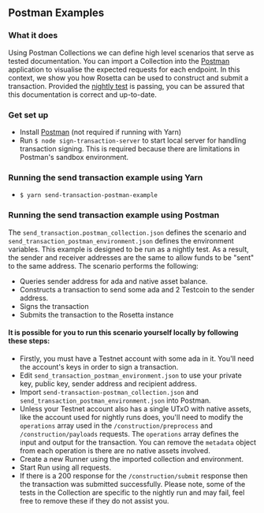 ## Postman Examples

### What it does
Using Postman Collections we can define high level scenarios that serve as tested documentation. You can import a Collection into the [Postman](https://www.postman.com/downloads) application to visualise the expected requests for each endpoint. In this context, we show you how Rosetta can be used to construct and submit a transaction. Provided the [nightly test](https://github.com/input-output-hk/cardano-rosetta/actions/workflows/postman_send_transaction_example.yml) is passing, you can be assured that this documentation is correct and up-to-date.

### Get set up
- Install [Postman](https://www.postman.com/downloads) (not required if running with Yarn)
- Run `$ node sign-transaction-server` to start local server for handling transaction signing. This is required because there are limitations in Postman's sandbox environment.

### Running the send transaction example using Yarn
- `$ yarn send-transaction-postman-example`

### Running the send transaction example using Postman
The `send_transaction.postman_collection.json` defines the scenario and `send_transaction_postman_environment.json` defines the environment variables. This example is designed to be run as a nightly test. As a result, the sender and receiver addresses are the same to allow funds to be "sent" to the same address. The scenario performs the following:
- Queries sender address for ada and native asset balance.
- Constructs a transaction to send some ada and 2 Testcoin to the sender address.
- Signs the transaction
- Submits the transaction to the Rosetta instance

#### It is possible for you to run this scenario yourself locally by following these steps:
- Firstly, you must have a Testnet account with some ada in it. You'll need the account's keys in order to sign a transaction.
- Edit `send_transaction_postman_environment.json` to use your private key, public key, sender address and recipient address.
- Import `send-transaction-postman_collection.json` and `send_transaction_postman_environment.json` into Postman.
- Unless your Testnet account also has a single UTxO with native assets, like the account used for nightly runs does, you'll need to modify the `operations` array used in the `/construction/preprocess` and `/construction/payloads` requests. The `operations` array defines the input and output for the transaction. You can remove the `metadata` object from each operation is there are no native assets involved.
- Create a new Runner using the imported collection and environment.
- Start Run using all requests.
- If there is a 200 response for the `/construction/submit` response then the transaction was submitted successfully. Please note, some of the tests in the Collection are specific to the nightly run and may fail, feel free to remove these if they do not assist you.
